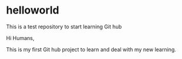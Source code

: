 # helloworld
This is a test repository to start learning Git hub

Hi Humans,

This is my first Git hub project to learn and deal with my new learning.
